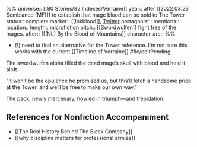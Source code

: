 %%
universe:: [[80 Stories/82 Indexes/Verraine]]
year:: after [[2022.03.23 Semblance (MF)]] to establish that mage blood can be sold to The Tower
status:: complete
market:: [[Inkblood]], [Twitter](https://twitter.com/EleanorKonik/status/1405318135364923392) 
protagonist::
mentions::
location::
length:: microfiction
pitch:: [[Swordwulfen]] fight free of the mages. 
after:: [[(NL) By the Blood of Mountains]]
character-arc::
%% 

- [!] need to find an alternative for the Tower reference. I'm not sure this works with the current [[Timeline of Verraine]] #fic/editPending 

The swordwulfen alpha filled the dead mage’s skull with blood and held it aloft.

“It won’t be the opulence he promised us, but this’ll fetch a handsome price at the Tower, and we’ll be free to make our own way.” 
 
 The pack, newly mercenary, howled in triumph—and trepidation.
 
## References for Nonfiction Accompaniment
 
 * [[The Real History Behind The Black Company]]
 * [[why discipline matters for professional armies]]